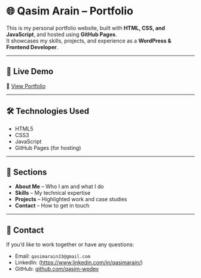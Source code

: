 # 🌐 Qasim Arain – Portfolio

This is my personal portfolio website, built with **HTML, CSS, and JavaScript**, and hosted using **GitHub Pages**.  
It showcases my skills, projects, and experience as a **WordPress & Frontend Developer**.

---

## 🚀 Live Demo
🔗 [View Portfolio](https://qasim-wpdev.github.io)

---

## 🛠️ Technologies Used
- HTML5  
- CSS3  
- JavaScript  
- GitHub Pages (for hosting)  

---

## 📂 Sections
- **About Me** – Who I am and what I do  
- **Skills** – My technical expertise  
- **Projects** – Highlighted work and case studies  
- **Contact** – How to get in touch  

---

## 📧 Contact
If you’d like to work together or have any questions:  
- Email: `qasimarain33@gmail.com`  
- LinkedIn: (https://www.linkedin.com/in/qasimarain/)  
- GitHub: [github.com/qasim-wpdev](https://github.com/qasim-wpdev)
